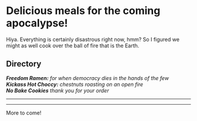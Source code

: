 # Delicious meals for the coming apocalypse!

Hiya. Everything is certainly disastrous right now, hmm? So I figured we might as well cook over the ball of fire that is the Earth.

## Directory
***Freedom Ramen:*** *for when democracy dies in the hands of the few*<br>
***Kickass Hot Choccy:*** *chestnuts roasting on an open fire*<br>
***No Bake Cookies*** *thank you for your order* <hr>
<hr>
More to come!

<!---
Lucas I swear to god, If you don't regularly update the README, I'll kill you.

Yours, Past Lucas --->
